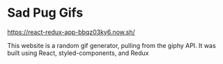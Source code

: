 # Sad Pug Gifs

https://react-redux-app-bbqz03ky6.now.sh/

This website is a random gif generator, pulling from the giphy API. It was built using React, styled-components, and Redux
